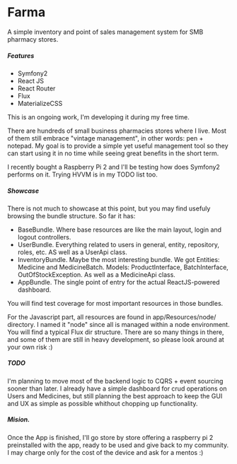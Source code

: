 # Farma

A simple inventory and point of sales management system for SMB pharmacy stores.

##### Features
  - Symfony2
  - React JS
  - React Router
  - Flux
  - MaterializeCSS

This is an ongoing work, I'm developing it during my free time.

There are hundreds of small business pharmacies stores where I live. Most of them still embrace "vintage management", in other words: pen + notepad. My goal is to provide a simple yet useful management tool so they can start using it in no time while seeing great benefits in the short term.

I recently bought a Raspberry Pi 2 and I'll be testing how does Symfony2 performs on it. Trying HVVM is in my TODO list too.

##### Showcase
There is not much to showcase at this point, but you may find usefuly browsing the bundle structure. So far it has:

  - BaseBundle. Where base resources are like the main layout, login and logout controllers.
  - UserBundle. Everything related to users in general, entity, repository, roles, etc. AS well as a UserApi class.
  - InventoryBundle. Maybe the most interesting bundle. We got Entities: Medicine and MedicineBatch. Models: ProductInterface, BatchInterface, OutOfStockException. As well as a MedicineApi class.
  - AppBundle. The single point of entry for the actual ReactJS-powered dashboard.

You will find test coverage for most important resources in those bundles.

For the Javascript part, all resources are found in app/Resources/node/ directory. I named it "node" since all is managed within a node environment. You will find a typical Flux dir structure. There are so many things in there, and some of them are still in heavy development, so please look around at your own risk :)

##### TODO
I'm planning to move most of the backend logic to CQRS + event sourcing sooner than later. I already have a simple dashboard for crud operations on Users and Medicines, but still planning the best approach to keep the GUI and UX as simple as possible whithout chopping up functionality.

##### Mision.
Once the App is finished, I'll go store by store offering a raspberry pi 2 preinstalled with the app, ready to be used and give back to my community. I may charge only for the cost of the device and ask for a mentos :)
